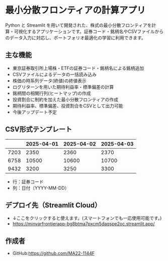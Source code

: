 # 最小分散フロンティアの計算アプリ

Python と Streamlit を用いて開発された、株式の最小分散フロンティアを計算・可視化するアプリケーションです。証券コード・銘柄名やCSVファイルからのデータ入力に対応し、ポートフォリオ最適化の学習に利用できます。

## 主な機能

- 東京証券取引所上場株・ETFの証券コード・銘柄名による銘柄追加
- CSVファイルによるデータの一括読み込み
- 株価の時系列データ(終値)の終値表示
- ログリターンを用いた期待利益率・標準偏差の計算
- 銘柄間の相関行列(ヒートマップ)の作成
- 投資割合に制約を加えた最小分散フロンティアの作成
- 期待利益率、標準偏差、投資割合をCSVとして出力可能
- 今後アップデート予定

## CSV形式テンプレート

|     | 2025-04-01 | 2025-04-02 | 2025-04-03 |
|-----|------------|------------|------------|
| 7203 | 2350       | 2360       | 2370       |
| 6758 | 10500      | 10600      | 10700      |
| 9432 | 3200       | 3250       | 3300       |

- 行：証券コード
- 列：日付（YYYY-MM-DD）

## デプロイ先（Streamlit Cloud）

- ↓ここをクリックすると使えます。(スマートフォンでも一応使用可能です。)
- https://minvarfrontierapp-bg8btma7pxcm5daqspe2oc.streamlit.app/

## 作成者
- GitHub:https://github.com/MA22-1144F
